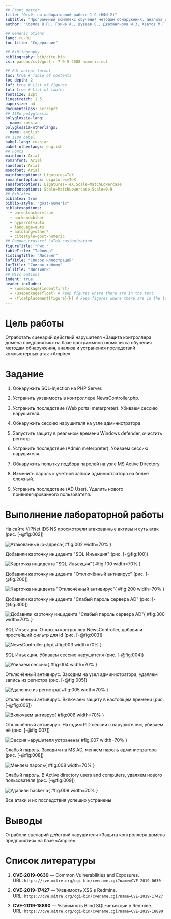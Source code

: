 ```yaml
---
## Front matter
title: "Отчёт по лабораторной работе 1-C (НФИ-2)"
subtitle: "Программный комплекс обучения методам обнаружения, анализа и устранения последствий компьютерных атак «Ampire»"
author: "Козлов В.П., Гэинэ А., Шуваев С., Джахангиров И.З, Хватов М.Г. | НФИбд-02-22"

## Generic otions
lang: ru-RU
toc-title: "Содержание"

## Bibliography
bibliography: bib/cite.bib
csl: pandoc/csl/gost-r-7-0-5-2008-numeric.csl

## Pdf output format
toc: true # Table of contents
toc-depth: 2
lof: true # List of figures
lot: true # List of tables
fontsize: 12pt
linestretch: 1.5
papersize: a4
documentclass: scrreprt
## I18n polyglossia
polyglossia-lang:
  name: russian
polyglossia-otherlangs:
  name: english
## I18n babel
babel-lang: russian
babel-otherlangs: english
## Fonts
mainfont: Arial
romanfont: Arial
sansfont: Arial
monofont: Arial
mainfontoptions: Ligatures=TeX
romanfontoptions: Ligatures=TeX
sansfontoptions: Ligatures=TeX,Scale=MatchLowercase
monofontoptions: Scale=MatchLowercase,Scale=0.9
## Biblatex
biblatex: true
biblio-style: "gost-numeric"
biblatexoptions:
  - parentracker=true
  - backend=biber
  - hyperref=auto
  - language=auto
  - autolang=other*
  - citestyle=gost-numeric
## Pandoc-crossref LaTeX customization
figureTitle: "Рис."
tableTitle: "Таблица"
listingTitle: "Листинг"
lofTitle: "Список иллюстраций"
lotTitle: "Список таблиц"
lolTitle: "Листинги"
## Misc options
indent: true
header-includes:
  - \usepackage{indentfirst}
  - \usepackage{float} # keep figures where there are in the text
  - \floatplacement{figure}{H} # keep figures where there are in the text
---
```


# Цель работы

Отработать сценарий действий нарушителя
«Защита контроллера домена предприятия» на базе программного комплекса
обучения методам обнаружения, анализа и устранения последствий
компьютерных атак «Ampire».

# Задание

1. Обнаружить SQL-injection на PHP Server.

2. Устранить уязвимость в контроллере NewsController.php.

3. Устранить последствие (Web portal meterpreter). Убиваем сессию нарушителя.

4. Обнаружить сессию нарушителя на узле администратора.

5. Запустить защиту в реальном времени Windows defender, очистить регистр.

6. Устранить последствие (Admin meterpreter). Убиваем сессию нарушителя.

7. Обнаружить попытку подбора паролей на узле MS Active Directory.

8. Изменить пароль к учетной записи администратора на более
сложный.

9. Устранить последствие (AD User). Удалить нового привилегированного пользователя.

# Выполнение лабораторной работы

На сайте ViPNet IDS NS просмотрели атакованные активы и суть атак (рис. [-@fig:002])

![Атакованные ip-адреса](image/2.png){ #fig:002 width=70% }

Добавили карточку инцидента "SQL Инъекция" (рис. [-@fig:100])

![Карточка инцидента "SQL Инъекция"](image/100.png){ #fig:100 width=70% }

Добавили карточку инцидента "Отключённый антивирус" (рис. [-@fig:200])

![Карточка инцидента "Отключённый антивирус"](image/200.png){ #fig:200 width=70% }

Добавили карточку инцидента "Слабый пароль сервера AD" (рис. [-@fig:300])

![Добавили карточку инцидента "Слабый пароль сервера AD"](image/300.png){ #fig:300 width=70% }

SQL Инъекция. Открыли контроллер NewsController, добавили простейший фильтр для id (рис. [-@fig:003])

![NewsController.php](image/3.png){ #fig:003 width=70% }

SQL Инъекция. Убиваем сессию нарушителя (рис. [-@fig:004])

![Убиваем сессию](image/4.png){ #fig:004 width=70% }

Отключённый антивирус. Заходим на узел администратора, удаляем запись из регистра (рис. [-@fig:005])

![Удаление из регистра](image/5.png){ #fig:005 width=70% }

Отключённый антивирус. Включаем защиту в настоящем времени (рис. [-@fig:006])

![Включаем антиврус](image/6.png){ #fig:006 width=70% }

Отключённый антивирус. Находим PID сессии с нарушителем, убиваем её (рис. [-@fig:007])

![Сессия нарушителя устранена](image/7.png){ #fig:007 width=70% }

Слабый пароль. Заходим на MS AD, меняем пароль администратора (рис. [-@fig:008])

![Меняем пароль](image/8.png){ #fig:008 width=70% }

Слабый пароль. В Active directory users and computers, удаляем нового пользователя (рис. [-@fig:009])

![Удалили hacker'а](image/9.png){ #fig:009 width=70% }

Все атаки и их последствия успешно устранены

# Выводы

Отраболи сценарий действий нарушителя
«Защита контроллера домена предприятия» на базе «Ampire».

# Список литературы
1.  **CVE-2019-0630** — Common Vulnerabilities and Exposures.  
    URL: `https://cve.mitre.org/cgi-bin/cvename.cgi?name=CVE-2019-0630`

2.  **CVE-2019-17427** — Уязвимость XSS в Redmine.  
    URL: `https://cve.mitre.org/cgi-bin/cvename.cgi?name=CVE-2019-17427`

3.  **CVE-2019-18890** — Уязвимость Blind SQL-инъекции в Redmine.  
    URL: `https://cve.mitre.org/cgi-bin/cvename.cgi?name=CVE-2019-18890`
